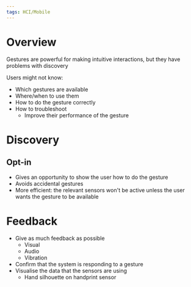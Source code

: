 ```yaml
---
tags: HCI/Mobile 
---
```

# Overview
Gestures are powerful for making intuitive interactions, but they have problems with discovery

Users might not know:
- Which gestures are available
- Where/when to use them
- How to do the gesture correctly
- How to troubleshoot
	- Improve their performance of the gesture

# Discovery
## Opt-in
- Gives an opportunity to show the user how to do the gesture
- Avoids accidental gestures
- More efficient: the relevant sensors won't be active unless the user wants the gesture to be available

# Feedback
- Give as much feedback as possible
	- Visual
	- Audio
	- Vibration
- Confirm that the system is responding to a gesture
- Visualise the data that the sensors are using
	- Hand silhouette on handprint sensor